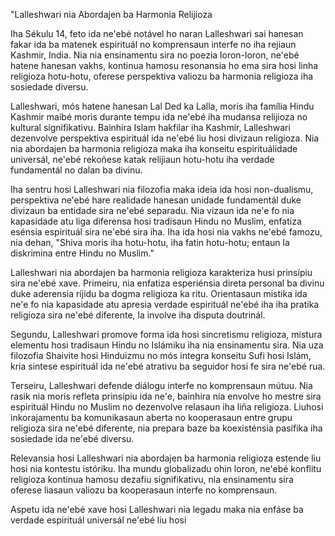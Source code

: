 "Lalleshwari nia Abordajen ba Harmonia Relijioza

Iha Sékulu 14, feto ida ne'ebé notável ho naran Lalleshwari sai hanesan fakar ida ba matenek espirituál no komprensaun interfe no iha rejiaun Kashmir, India. Nia nia ensinamentu sira no poezia loron-loron, ne'ebé hatene hanesan vakhs, kontinua hamosu resonansia ho ema sira hosi linha religioza hotu-hotu, oferese perspektiva valiozu ba harmonia religioza iha sosiedade diversu.

Lalleshwari, mós hatene hanesan Lal Ded ka Lalla, moris iha família Hindu Kashmir maibé moris durante tempu ida ne'ebé iha mudansa relijioza no kultural signifikativu. Bainhira Islam hakfilar iha Kashmir, Lalleshwari dezenvolve perspektiva espirituál ida ne'ebé liu hosi divizaun religioza. Nia nia abordajen ba harmonia religioza maka iha konseitu espirituálidade universál, ne'ebé rekoñese katak relijiaun hotu-hotu iha verdade fundamentál no dalan ba divinu.

Iha sentru hosi Lalleshwari nia filozofia maka ideia ida hosi non-dualismu, perspektiva ne'ebé hare realidade hanesan unidade fundamentál duke divizaun ba entidade sira ne'ebé separadu. Nia vizaun ida ne'e fo nia kapasidade atu liga diferensa hosi tradisaun Hindu no Muslim, enfatiza esénsia espirituál sira ne'ebé sira iha. Iha ida hosi nia vakhs ne'ebé famozu, nia dehan, "Shiva moris iha hotu-hotu, iha fatin hotu-hotu; entaun la diskrimina entre Hindu no Muslim."

Lalleshwari nia abordajen ba harmonia religioza karakteriza husi prinsípiu sira ne'ebé xave. Primeiru, nia enfatiza esperiénsia direta personal ba divinu duke aderensia ríjidu ba dogma religioza ka ritu. Orientasaun mistika ida ne'e fo nia kapasidade atu apresia verdade espirituál ne'ebé iha iha pratika religioza sira ne'ebé diferente, la involve iha disputa doutrinál.

Segundu, Lalleshwari promove forma ida hosi sincretismu religioza, mistura elementu hosi tradisaun Hindu no Islámiku iha nia ensinamentu sira. Nia uza filozofia Shaivite hosi Hinduizmu no mós integra konseitu Sufi hosi Islám, kria sintese espirituál ida ne'ebé atrativu ba seguidor hosi fe sira ne'ebé rua.

Terseiru, Lalleshwari defende diálogu interfe no komprensaun mútuu. Nia rasik nia moris refleta prinsípiu ida ne'e, bainhira nia envolve ho mestre sira espirituál Hindu no Muslim no dezenvolve relasaun iha liña religioza. Liuhosi inkorajamentu ba komunikasaun aberta no kooperasaun entre grupu religioza sira ne'ebé diferente, nia prepara baze ba koexisténsia pasífika iha sosiedade ida ne'ebé diversu.

Relevansia hosi Lalleshwari nia abordajen ba harmonia religioza estende liu hosi nia kontestu istóriku. Iha mundu globalizadu ohin loron, ne'ebé konflitu religioza kontinua hamosu dezafiu signifikativu, nia ensinamentu sira oferese liasaun valiozu ba kooperasaun interfe no komprensaun.

Aspetu ida ne'ebé xave hosi Lalleshwari nia legadu maka nia enfáse ba verdade espirituál universál ne'ebé liu hosi